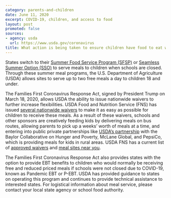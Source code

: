 ```yaml
---
category: parents-and-children
date: June 11, 2020
excerpt: COVID-19, children, and access to food
layout: post
promoted: false
sources:
- agency: usda
  url: https://www.usda.gov/coronavirus
title: What action is being taken to ensure children have food to eat while schools are closed?
---
```


States switch to their [Summer Food Service Program (SFSP)](https://www.fns.usda.gov/sfsp/summer-food-service-program) or [Seamless Summer Option (SSO)](https://www.fns.usda.gov/sfsp/seamless-summer-and-other-options-schools) to serve meals to children when schools are closed. Through these summer meal programs, the U.S. Department of Agriculture (USDA) allows sites to serve up to two free meals a day to children 18 and under.

The Families First Coronavirus Response Act, signed by President Trump on March 18, 2020, allows USDA the ability to issue nationwide waivers to further increase flexibilities. USDA Food and Nutrition Service (FNS) has issued [several nationwide waivers](https://www.fns.usda.gov/disaster/pandemic/covid-19/cn-waivers-flexibilities) to make it as easy as possible for children to receive these meals. As a result of these waivers, schools and other sponsors are creatively feeding kids by delivering meals on bus routes, allowing parents to pick up a weeks’ worth of meals at a time, and entering into public private partnerships like [USDA’s partnership](https://www.usda.gov/media/press-releases/2020/03/17/usda-announces-feeding-program-partnership-response-covid-19) with the Baylor Collaborative on Hunger and Poverty, McLane Global, and PepsiCo, which is providing meals for kids in rural areas. USDA FNS has a current list of [approved waivers](http://www.fns.usda.gov/coronavirus) and [meal sites near you](http://www.fns.usda.gov/meals4kids).

The Families First Coronavirus Response Act also provides states with the option to provide EBT benefits to children who would normally be receiving free and reduced priced meals if schools were not closed due to COVID-19, known as Pandemic EBT or P-EBT. USDA has provided guidance to states on operating this program and continues to provide technical assistance to interested states. For logistical information about meal service, please contact your local state agency or school food authority.